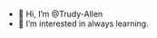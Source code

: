 - 👋 Hi, I’m @Trudy-Allen
- 👀 I’m interested in always learning.

<!---
Trudy-Allen/Trudy-Allen is a ✨ special ✨ repository because its `README.md` (this file) appears on your GitHub profile.
You can click the Preview link to take a look at your changes.
--->
